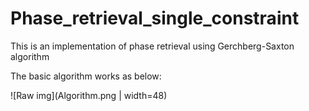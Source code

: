 # Phase_retrieval_single_constraint
This is an implementation of phase retrieval using Gerchberg-Saxton algorithm

The basic algorithm works as below: 

![Raw img](Algorithm.png | width=48)


